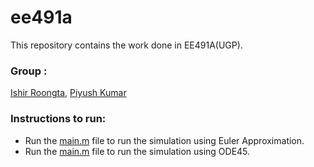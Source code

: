 # ee491a
This repository contains the work done in EE491A(UGP).

### Group : 
[Ishir Roongta](https://github.com/isro01), [Piyush Kumar](https://github.com/kpiyush25)

### Instructions to run:
- Run the [main.m](https://github.com/kpiyush25/ee491a/blob/main/simulation_using_euler_approximation/main.m) file to run the simulation using Euler Approximation.
- Run the [main.m](https://github.com/kpiyush25/ee491a/blob/main/simulation_using_ode45/main.m) file to run the simulation using ODE45.